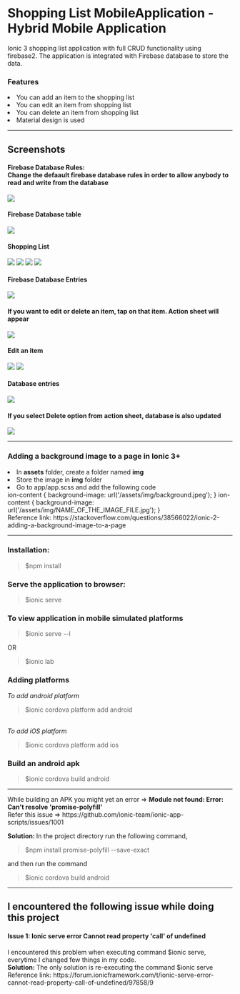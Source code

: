 # Shopping List MobileApplication - Hybrid Mobile Application
Ionic 3 shopping list application with full CRUD functionality using firebase2. The application is integrated with Firebase database to store the data.<br>

<h3>Features</h3>
<li>You can add an item to the shopping list </li>
<li>You can edit an item from shopping list</li>
<li>You can delete an item from shopping list</li>
<li>Material design is used</li>

<hr>
<h2>Screenshots</h2>
<h4>Firebase Database Rules: <br>Change the defaault firebase database rules in order to allow anybody to read and write from the database</h4>
<img src="https://github.com/patilankita79/ShoppingListMobileApplication/blob/master/Screenshots/12_FirebaseDBRules.png" />
<h4>Firebase Database table</h4>
<img src="https://github.com/patilankita79/ShoppingListMobileApplication/blob/master/Screenshots/5_FirebaseDatabase.png" />
<h4>Shopping List</h4>
<img src="https://github.com/patilankita79/ShoppingListMobileApplication/blob/master/Screenshots/1_ShoppingList.png" />
<img src="https://github.com/patilankita79/ShoppingListMobileApplication/blob/master/Screenshots/2_AddItem.png" />
<img src="https://github.com/patilankita79/ShoppingListMobileApplication/blob/master/Screenshots/3_AddItem.png" />
<img src="https://github.com/patilankita79/ShoppingListMobileApplication/blob/master/Screenshots/4_ItemAdded.png" />
<h4>Firebase Database Entries</h4>
<img src="https://github.com/patilankita79/ShoppingListMobileApplication/blob/master/Screenshots/6_ItemAddedFirebase.png" />
<h4>If you want to edit or delete an item, tap on that item. Action sheet will appear</h4>
<img src="https://github.com/patilankita79/ShoppingListMobileApplication/blob/master/Screenshots/7_ActionList.png" />
<h4>Edit an item</h4>
<img src="https://github.com/patilankita79/ShoppingListMobileApplication/blob/master/Screenshots/8_EditItem.png" />
<img src="https://github.com/patilankita79/ShoppingListMobileApplication/blob/master/Screenshots/9_ItemEdited.png" />
<h4>Database entries</h4>
<img src="https://github.com/patilankita79/ShoppingListMobileApplication/blob/master/Screenshots/10_DbAfterEdit.png" />
<h4>If you select Delete option from action sheet, database is also updated</h4>
<img src="https://github.com/patilankita79/ShoppingListMobileApplication/blob/master/Screenshots/11_ItemDeleted.png" />

<hr>
<h3>Adding a background image to a page in Ionic 3+ </h3>
<li>In <strong>assets</strong> folder, create a folder named <strong>img</strong></li>
<li>Store the image in <strong>img</strong> folder</li>
<li>Go to app/app.scss and add the following code</li>
ion-content {
    background-image: url('/assets/img/background.jpeg');
}
ion-content {
    background-image: url('/assets/img/NAME_OF_THE_IMAGE_FILE.jpg');
}
<br>
Reference link: https://stackoverflow.com/questions/38566022/ionic-2-adding-a-background-image-to-a-page
<hr>

<h3>Installation: </h3>
<blockquote>$npm install</blockquote>

<h3>Serve the application to browser: </h3>
<blockquote>$ionic serve</blockquote>


<h3>To view application in mobile simulated platforms</h3>
<blockquote>$ionic serve --l</blockquote>
OR
<blockquote>$ionic lab</blockquote>

<h3>Adding platforms </h3>

<i>To add android platform</i><br/>
<blockquote>$ionic cordova platform add android</blockquote>
<br/>
<i>To add iOS platform</i><br/>
<blockquote>$ionic cordova platform add ios</blockquote>
<h3>Build an android apk</h3>
<blockquote>$ionic cordova build android</blockquote>
<hr> 
While building an APK you might yet an error => <strong>Module not found: Error: Can't resolve 'promise-polyfill' </strong><br>
Refer this issue => https://github.com/ionic-team/ionic-app-scripts/issues/1001

<b>Solution: </b>
In the project directory run the following command,
<blockquote>$npm install promise-polyfill --save-exact</blockquote>

and then run the command
<blockquote>$ionic cordova build android</blockquote>

<hr>
<h2>I encountered the following issue while doing this project </h2>
<h4>Issue 1: Ionic serve error Cannot read property 'call' of undefined</h4>
I encountered this problem when executing command $ionic serve, everytime I changed few things in my code.<br>
<strong>Solution: </strong> The only solution is re-executing the command $ionic serve <br>
Reference link: https://forum.ionicframework.com/t/ionic-serve-error-cannot-read-property-call-of-undefined/97858/9
<br>






